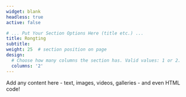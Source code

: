 ```yaml
---
widget: blank
headless: true
active: false

# ... Put Your Section Options Here (title etc.) ...
title: Rongting
subtitle:
weight: 25  # section position on page
design:
  # Choose how many columns the section has. Valid values: 1 or 2.
  columns: '2'
---
```


Add any content here - text, images, videos, galleries - and even HTML code!

